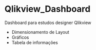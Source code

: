 # Qlikview_Dashboard

Dashboard para estudos designer Qlikview

- Dimensionamento de Layout
- Gráficos
- Tabela de informações
